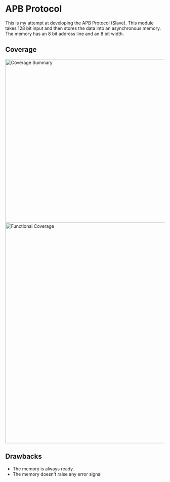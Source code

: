 
# APB Protocol

This is my attempt at developing the APB Protocol (Slave).
This module takes 128 bit input and then stores the data into an asynchronous memory. The memory has an 8 bit address line and an 8 bit width. 


## Coverage
<img width="516" alt="Coverage Summary" src="https://user-images.githubusercontent.com/85071372/178894831-b1a86197-f033-4ab2-b33e-d1f8b6e0c4d9.png">

<img width="695" alt="Functional Coverage" src="https://user-images.githubusercontent.com/85071372/178895067-6f7b8a09-f605-4092-8ac0-3c51124d0423.png">


## Drawbacks
- The memory is always ready.
- The memory doesn't raise any error signal

 

